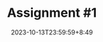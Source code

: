 ---
type: assignment
date: 2023-10-13T23:59:59+8:49
title: 'Assignment #1'
pdf: /static_files/assignments/Assignment 1.pdf
attachment: /static_files/assignments/Assignment 1.zip
#solutions: /static_files/assignments/asg_solutions.pdf
due_event: 
    type: due
    date: 2023-10-28T23:59:59
    description: 'Assignment #1 due'
---